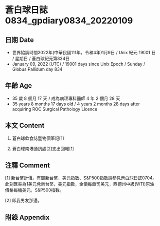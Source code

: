 [_metadata_:encoding]: - "utf-8"
[_metadata_:language]: - "zh-Hant-TW"
[_metadata_:fileformat]: - "markdown"
[_metadata_:MIME_type]: - "text/plain"
[_metadata_:markdown_version]: - "commonmark version 0.30"
[_metadata_:markdown_spec]: - "https://spec.commonmark.org/0.30/"

# 蒼白球日誌0834_gpdiary0834_20220109 #

## 日期 Date ##

* 世界協調時間2022年(中華民國111年，令和4年)1月9日 / Unix 紀元 19001 日 / 星期日 / 蒼白球紀元第834日
* January 09, 2022 (UTC) / 19001 days since Unix Epoch / Sunday / Globus Pallidum day 834

## 年齡 Age ##

* 35 歲 8 個月 17 天 / 成為病理專科醫師 4 年 2 個月 28 天
* 35 years 8 months 17 days old / 4 years 2 months 28 days after acquiring ROC Surgical Pathology Licence

## 本文 Content ##

1. 蒼白球飲食誌暨物價筆記[1]

    
2. 蒼白球南港通訊處[2]支出回報[1]

    

## 注釋 Comment ##

[1] 新台幣計價。有關新台幣、美元指數、S&P500指數請參見蒼白球日誌0704。此刻匯率為1美元兌新台幣，美元指數，金價每盎司美元，西德州中級(WTI)原油價格每桶美元，S&P500指數。


[2] 即我男友那邊。



## 附錄 Appendix ##

